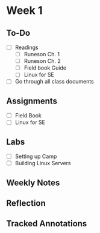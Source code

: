 
# Week 1

## To-Do
- [ ] Readings
  - [ ] Runeson Ch. 1
  - [ ] Runeson Ch. 2
  - [ ] Field book Guide
  - [ ] Linux for SE
- [ ] Go through all class documents

## Assignments
- [ ] Field Book
- [ ] Linux for SE

## Labs
- [ ] Setting up Camp
- [ ] Building Linux Servers

## Weekly Notes

## Reflection

## Tracked Annotations
